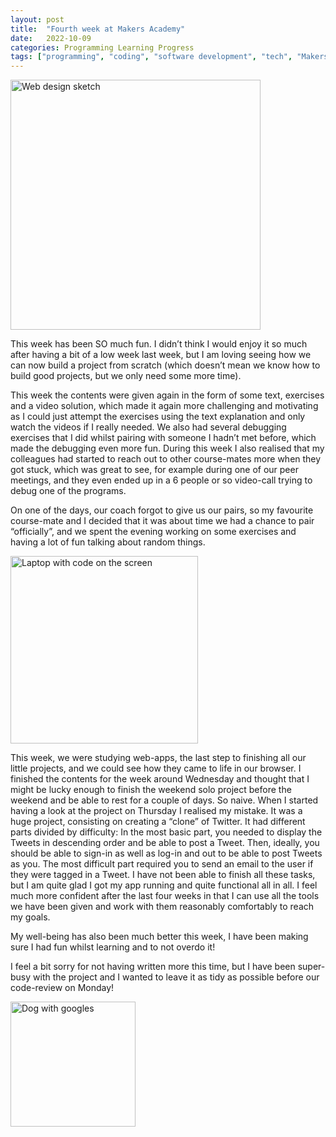 ```yaml
---
layout: post
title:  "Fourth week at Makers Academy"
date:   2022-10-09
categories: Programming Learning Progress
tags: ["programming", "coding", "software development", "tech", "Makers Academy"]
---
```


<p><img src="/assets/images/hal-gatewood-tZc3vjPCk-Q-unsplash.jpg" alt="Web design sketch" width="400"></p>

This week has been SO much fun. I didn’t think I would enjoy it so much after having a bit of a low week last week, but I am loving seeing how we can now build a project from scratch (which doesn’t mean we know how to build good projects, but we only need some more time).

This week the contents were given again in the form of some text, exercises and a video solution, which made it again more challenging and motivating as I could just attempt the exercises using the text explanation and only watch the videos if I really needed. We also had several debugging exercises that I did whilst pairing with someone I hadn’t met before, which made the debugging even more fun. During this week I also realised that my colleagues had started to reach out to other course-mates more when they got stuck, which was great to see, for example during one of our peer meetings, and they even ended up in a 6 people or so video-call trying to debug one of the programs.

On one of the days, our coach forgot to give us our pairs, so my favourite course-mate and I decided that it was about time we had a chance to pair “officially”, and we spent the evening working on some exercises and having a lot of fun talking about random things.

<p><img src="/assets/images/luca-bravo-XJXWbfSo2f0-unsplash.jpg" alt="Laptop with code on the screen" width="300"></p>

This week, we were studying web-apps, the last step to finishing all our little projects, and we could see how they came to life in our browser.
I finished the contents for the week around Wednesday and thought that I might be lucky enough to finish the weekend solo project before the weekend and be able to rest for a couple of days. So naive. When I started having a look at the project on Thursday I realised my mistake. It was a huge project, consisting on creating a “clone” of Twitter. It had different parts divided by difficulty: In the most basic part, you needed to display the Tweets in descending order and be able to post a Tweet. Then, ideally, you should be able to sign-in as well as log-in and out to be able to post Tweets as you. The most difficult part required you to send an email to the user if they were tagged in a Tweet. I have not been able to finish all these tasks, but I am quite glad I got my app running and quite functional all in all.
I feel much more confident after the last four weeks in that I can use all the tools we have been given and work with them reasonably comfortably to reach my goals.

My well-being has also been much better this week, I have been making sure I had fun whilst learning and to not overdo it!

I feel a bit sorry for not having written more this time, but I have been super-busy with the project and I wanted to leave it as tidy as possible before our code-review on Monday!

<p><img src="/assets/images/ze-zinedi-9TMDgKSX5Ek-unsplash.jpg" alt="Dog with googles" width="200"></p>

